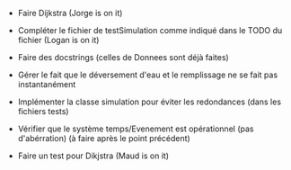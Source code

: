 - Faire Dijkstra (Jorge is on it)

- Compléter le fichier de testSimulation comme indiqué dans le TODO du fichier (Logan is on it)

- Faire des docstrings (celles de Donnees sont déjà faites)

- Gérer le fait que le déversement d'eau et le remplissage ne se fait pas instantanément

- Implémenter la classe simulation pour éviter les redondances (dans les fichiers tests)

- Vérifier que le système temps/Evenement est opérationnel (pas d'abérration) (à faire après le point précédent)

- Faire un test pour Dikjstra (Maud is on it)